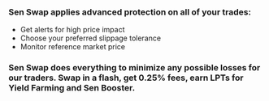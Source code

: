 ### Sen Swap applies advanced protection on all of your trades:

<ul>
<li>Get alerts for high price impact</li>
<li>Choose your preferred slippage tolerance</li>
<li>Monitor reference market price</li>
</ul>

### Sen Swap does everything to minimize any possible losses for our traders. Swap in a flash, get 0.25% fees, earn LPTs for Yield Farming and Sen Booster.

